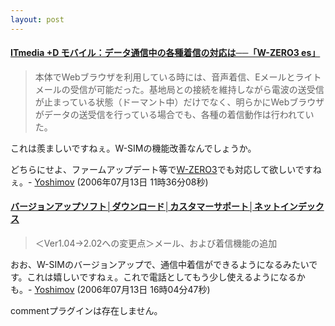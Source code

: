 ```yaml
---
layout: post
---
```

<h4><a href="http://plusd.itmedia.co.jp/mobile/articles/0607/10/news051.html">ITmedia +D モバイル：データ通信中の各種着信の対応は──「W-ZERO3 es」</a></h4>
<blockquote><p>本体でWebブラウザを利用している時には、音声着信、Eメールとライトメールの受信が可能だった。基地局との接続を維持しながら電波の送受信が止まっている状態（ドーマント中）だけでなく、明らかにWebブラウザがデータの送受信を行っている場合でも、各種の着信動作は行われていた。</p>
</blockquote>
<p>これは羨ましいですねぇ。W-SIMの機能改善なんでしょうか。</p>
<p>どちらにせよ、ファームアップデート等で<a href="/?page=SHARP+WS003SH" class="wikipage">W-ZERO3</a>でも対応して欲しいですねぇ。- <a href="/?page=Yoshimov" class="wikipage">Yoshimov</a> (2006年07月13日 11時36分08秒)</p>
<h4><a href="http://www.netindex.co.jp/customer/download/dl_03_2.html">バージョンアップソフト│ダウンロード│カスタマーサポート│ネットインデックス</a></h4>
<blockquote><p>＜Ver1.04→2.02への変更点＞メール、および着信機能の追加</p>
</blockquote>
<p>おお、W-SIMのバージョンアップで、通信中着信ができるようになるみたいです。これは嬉しいですねぇ。これで電話としてもう少し使えるようになるかも。- <a href="/?page=Yoshimov" class="wikipage">Yoshimov</a> (2006年07月13日 16時04分47秒)</p>
<p><span class="error">commentプラグインは存在しません。</span> </p>
